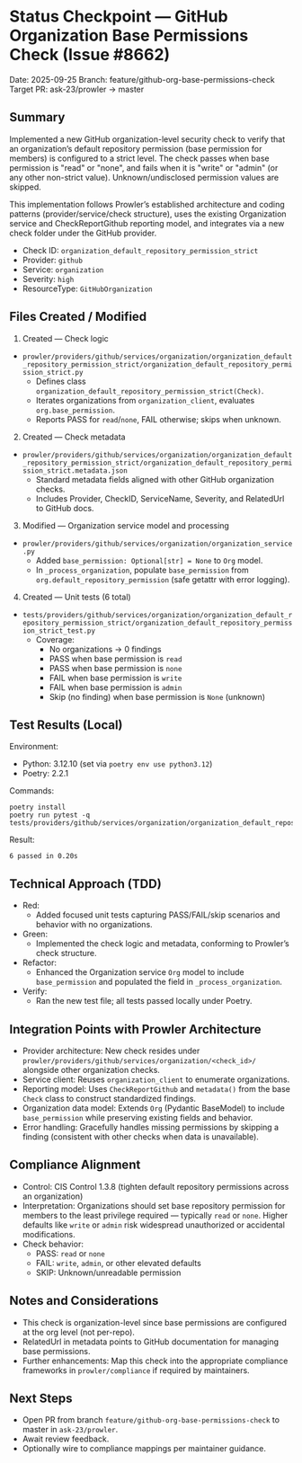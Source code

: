 # Status Checkpoint — GitHub Organization Base Permissions Check (Issue #8662)

Date: 2025-09-25
Branch: feature/github-org-base-permissions-check
Target PR: ask-23/prowler → master

## Summary
Implemented a new GitHub organization-level security check to verify that an organization’s default repository permission (base permission for members) is configured to a strict level. The check passes when base permission is "read" or "none", and fails when it is "write" or "admin" (or any other non-strict value). Unknown/undisclosed permission values are skipped.

This implementation follows Prowler’s established architecture and coding patterns (provider/service/check structure), uses the existing Organization service and CheckReportGithub reporting model, and integrates via a new check folder under the GitHub provider.

- Check ID: `organization_default_repository_permission_strict`
- Provider: `github`
- Service: `organization`
- Severity: `high`
- ResourceType: `GitHubOrganization`

## Files Created / Modified

1) Created — Check logic
- `prowler/providers/github/services/organization/organization_default_repository_permission_strict/organization_default_repository_permission_strict.py`
  - Defines class `organization_default_repository_permission_strict(Check)`.
  - Iterates organizations from `organization_client`, evaluates `org.base_permission`.
  - Reports PASS for `read`/`none`, FAIL otherwise; skips when unknown.

2) Created — Check metadata
- `prowler/providers/github/services/organization/organization_default_repository_permission_strict/organization_default_repository_permission_strict.metadata.json`
  - Standard metadata fields aligned with other GitHub organization checks.
  - Includes Provider, CheckID, ServiceName, Severity, and RelatedUrl to GitHub docs.

3) Modified — Organization service model and processing
- `prowler/providers/github/services/organization/organization_service.py`
  - Added `base_permission: Optional[str] = None` to `Org` model.
  - In `_process_organization`, populate `base_permission` from `org.default_repository_permission` (safe getattr with error logging).

4) Created — Unit tests (6 total)
- `tests/providers/github/services/organization/organization_default_repository_permission_strict/organization_default_repository_permission_strict_test.py`
  - Coverage:
    - No organizations → 0 findings
    - PASS when base permission is `read`
    - PASS when base permission is `none`
    - FAIL when base permission is `write`
    - FAIL when base permission is `admin`
    - Skip (no finding) when base permission is `None` (unknown)

## Test Results (Local)
Environment:
- Python: 3.12.10 (set via `poetry env use python3.12`)
- Poetry: 2.2.1

Commands:
```
poetry install
poetry run pytest -q tests/providers/github/services/organization/organization_default_repository_permission_strict/organization_default_repository_permission_strict_test.py
```

Result:
```
6 passed in 0.20s
```

## Technical Approach (TDD)
- Red:
  - Added focused unit tests capturing PASS/FAIL/skip scenarios and behavior with no organizations.
- Green:
  - Implemented the check logic and metadata, conforming to Prowler’s check structure.
- Refactor:
  - Enhanced the Organization service `Org` model to include `base_permission` and populated the field in `_process_organization`.
- Verify:
  - Ran the new test file; all tests passed locally under Poetry.

## Integration Points with Prowler Architecture
- Provider architecture: New check resides under `prowler/providers/github/services/organization/<check_id>/` alongside other organization checks.
- Service client: Reuses `organization_client` to enumerate organizations.
- Reporting model: Uses `CheckReportGithub` and `metadata()` from the base `Check` class to construct standardized findings.
- Organization data model: Extends `Org` (Pydantic BaseModel) to include `base_permission` while preserving existing fields and behavior.
- Error handling: Gracefully handles missing permissions by skipping a finding (consistent with other checks when data is unavailable).

## Compliance Alignment
- Control: CIS Control 1.3.8 (tighten default repository permissions across an organization)
- Interpretation: Organizations should set base repository permission for members to the least privilege required — typically `read` or `none`. Higher defaults like `write` or `admin` risk widespread unauthorized or accidental modifications.
- Check behavior:
  - PASS: `read` or `none`
  - FAIL: `write`, `admin`, or other elevated defaults
  - SKIP: Unknown/unreadable permission

## Notes and Considerations
- This check is organization-level since base permissions are configured at the org level (not per-repo).
- RelatedUrl in metadata points to GitHub documentation for managing base permissions.
- Further enhancements: Map this check into the appropriate compliance frameworks in `prowler/compliance` if required by maintainers.

## Next Steps
- Open PR from branch `feature/github-org-base-permissions-check` to master in `ask-23/prowler`.
- Await review feedback.
- Optionally wire to compliance mappings per maintainer guidance.

